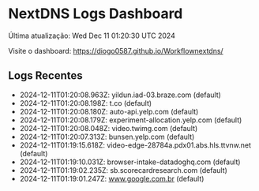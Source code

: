 # NextDNS Logs Dashboard

Última atualização: Wed Dec 11 01:20:30 UTC 2024

Visite o dashboard: https://diogo0587.github.io/Workflownextdns/

## Logs Recentes

- 2024-12-11T01:20:08.963Z: yildun.iad-03.braze.com (default)
- 2024-12-11T01:20:08.198Z: t.co (default)
- 2024-12-11T01:20:08.180Z: auto-api.yelp.com (default)
- 2024-12-11T01:20:08.179Z: experiment-allocation.yelp.com (default)
- 2024-12-11T01:20:08.048Z: video.twimg.com (default)
- 2024-12-11T01:20:07.313Z: bunsen.yelp.com (default)
- 2024-12-11T01:19:15.618Z: video-edge-28784a.pdx01.abs.hls.ttvnw.net (default)
- 2024-12-11T01:19:10.031Z: browser-intake-datadoghq.com (default)
- 2024-12-11T01:19:02.235Z: sb.scorecardresearch.com (default)
- 2024-12-11T01:19:01.247Z: www.google.com.br (default)
